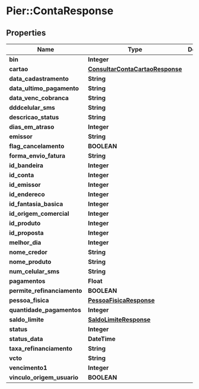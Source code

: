 # Pier::ContaResponse

## Properties
Name | Type | Description | Notes
------------ | ------------- | ------------- | -------------
**bin** | **Integer** |  | [optional] 
**cartao** | [**ConsultarContaCartaoResponse**](ConsultarContaCartaoResponse.md) |  | [optional] 
**data_cadastramento** | **String** |  | [optional] 
**data_ultimo_pagamento** | **String** |  | [optional] 
**data_venc_cobranca** | **String** |  | [optional] 
**dddcelular_sms** | **String** |  | [optional] 
**descricao_status** | **String** |  | [optional] 
**dias_em_atraso** | **Integer** |  | [optional] 
**emissor** | **String** |  | [optional] 
**flag_cancelamento** | **BOOLEAN** |  | [optional] 
**forma_envio_fatura** | **String** |  | [optional] 
**id_bandeira** | **Integer** |  | [optional] 
**id_conta** | **Integer** |  | [optional] 
**id_emissor** | **Integer** |  | [optional] 
**id_endereco** | **Integer** |  | [optional] 
**id_fantasia_basica** | **Integer** |  | [optional] 
**id_origem_comercial** | **Integer** |  | [optional] 
**id_produto** | **Integer** |  | [optional] 
**id_proposta** | **Integer** |  | [optional] 
**melhor_dia** | **Integer** |  | [optional] 
**nome_credor** | **String** |  | [optional] 
**nome_produto** | **String** |  | [optional] 
**num_celular_sms** | **String** |  | [optional] 
**pagamentos** | **Float** |  | [optional] 
**permite_refinanciamento** | **BOOLEAN** |  | [optional] 
**pessoa_fisica** | [**PessoaFisicaResponse**](PessoaFisicaResponse.md) |  | [optional] 
**quantidade_pagamentos** | **Integer** |  | [optional] 
**saldo_limite** | [**SaldoLimiteResponse**](SaldoLimiteResponse.md) |  | [optional] 
**status** | **Integer** |  | [optional] 
**status_data** | **DateTime** |  | [optional] 
**taxa_refinanciamento** | **String** |  | [optional] 
**vcto** | **String** |  | [optional] 
**vencimento1** | **Integer** |  | [optional] 
**vinculo_origem_usuario** | **BOOLEAN** |  | [optional] 


